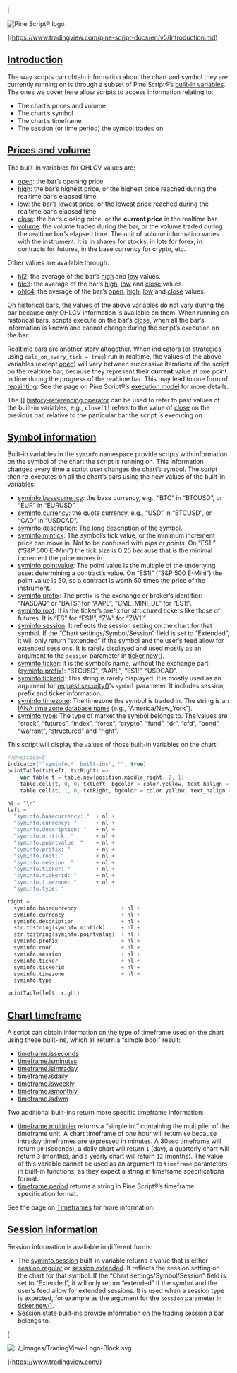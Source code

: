 [

![Pine Script® logo](https://tradingview.com/pine-script-docs/en/v5/_images/Pine-script-logo.svg)

](https://www.tradingview.com/pine-script-docs/en/v5/Introduction.md)

[Introduction](#id1)
-------------------------------------------------------------------

The way scripts can obtain information about the chart and symbol they are currently running on is through a subset of Pine Script®’s [built-in variables](language/Built-ins.html#pagebuiltinfunctions-builtinvariables). The ones we cover here allow scripts to access information relating to:

*   The chart’s prices and volume
*   The chart’s symbol
*   The chart’s timeframe
*   The session (or time period) the symbol trades on

[Prices and volume](#id2)
-----------------------------------------------------------------------------

The built-in variables for OHLCV values are:

*   [open](https://www.tradingview.com/pine-script-reference/v5/#var_open): the bar’s opening price.
*   [high](https://www.tradingview.com/pine-script-reference/v5/#var_high): the bar’s highest price, or the highest price reached during the realtime bar’s elapsed time.
*   [low](https://www.tradingview.com/pine-script-reference/v5/#var_low): the bar’s lowest price, or the lowest price reached during the realtime bar’s elapsed time.
*   [close](https://www.tradingview.com/pine-script-reference/v5/#var_close): the bar’s closing price, or the **current price** in the realtime bar.
*   [volume](https://www.tradingview.com/pine-script-reference/v5/#var_volume): the volume traded during the bar, or the volume traded during the realtime bar’s elapsed time. The unit of volume information varies with the instrument. It is in shares for stocks, in lots for forex, in contracts for futures, in the base currency for crypto, etc.

Other values are available through:

*   [hl2](https://www.tradingview.com/pine-script-reference/v5/#var_hl2): the average of the bar’s [high](https://www.tradingview.com/pine-script-reference/v5/#var_high) and [low](https://www.tradingview.com/pine-script-reference/v5/#var_low) values.
*   [hlc3](https://www.tradingview.com/pine-script-reference/v5/#var_hlc3): the average of the bar’s [high](https://www.tradingview.com/pine-script-reference/v5/#var_high), [low](https://www.tradingview.com/pine-script-reference/v5/#var_low) and [close](https://www.tradingview.com/pine-script-reference/v5/#var_close) values.
*   [ohlc4](https://www.tradingview.com/pine-script-reference/v5/#var_ohlc4): the average of the bar’s [open](https://www.tradingview.com/pine-script-reference/v5/#var_open), [high](https://www.tradingview.com/pine-script-reference/v5/#var_high), [low](https://www.tradingview.com/pine-script-reference/v5/#var_low) and [close](https://www.tradingview.com/pine-script-reference/v5/#var_close) values.

On historical bars, the values of the above variables do not vary during the bar because only OHLCV information is available on them. When running on historical bars, scripts execute on the bar’s [close](https://www.tradingview.com/pine-script-reference/v5/#var_close), when all the bar’s information is known and cannot change during the script’s execution on the bar.

Realtime bars are another story altogether. When indicators (or strategies using `calc_on_every_tick = true`) run in realtime, the values of the above variables (except [open](https://www.tradingview.com/pine-script-reference/v5/#var_open)) will vary between successive iterations of the script on the realtime bar, because they represent their **current** value at one point in time during the progress of the realtime bar. This may lead to one form of [repainting](concepts_Repainting.html#pagerepainting). See the page on Pine Script®’s [execution model](https://tradingview.com/pine-script-docs/en/v5/language/Execution_model.html#pageexecutionmodel) for more details.

The [\[\]](https://www.tradingview.com/pine-script-reference/v5/#op_[]) [history-referencing operator](language/Operators.html#pageoperators-historyreferencingoperator) can be used to refer to past values of the built-in variables, e.g., `close[1]` refers to the value of [close](https://www.tradingview.com/pine-script-reference/v5/#var_close) on the previous bar, relative to the particular bar the script is executing on.

[Symbol information](#id3)
-------------------------------------------------------------------------------

Built-in variables in the `syminfo` namespace provide scripts with information on the symbol of the chart the script is running on. This information changes every time a script user changes the chart’s symbol. The script then re-executes on all the chart’s bars using the new values of the built-in variables:

*   [syminfo.basecurrency](https://www.tradingview.com/pine-script-reference/v5/#var_syminfo{dot}basecurrency): the base currency, e.g., “BTC” in “BTCUSD”, or “EUR” in “EURUSD”.
*   [syminfo.currency](https://www.tradingview.com/pine-script-reference/v5/#var_syminfo{dot}currency): the quote currency, e.g., “USD” in “BTCUSD”, or “CAD” in “USDCAD”.
*   [syminfo.description](https://www.tradingview.com/pine-script-reference/v5/#var_syminfo{dot}description): The long description of the symbol.
*   [syminfo.mintick](https://www.tradingview.com/pine-script-reference/v5/#var_syminfo{dot}mintick): The symbol’s tick value, or the minimum increment price can move in. Not to be confused with _pips_ or _points_. On “ES1!” (“S&P 500 E-Mini”) the tick size is 0.25 because that is the minimal increment the price moves in.
*   [syminfo.pointvalue](https://www.tradingview.com/pine-script-reference/v5/#var_syminfo{dot}pointvalue): The point value is the multiple of the underlying asset determining a contract’s value. On “ES1!” (“S&P 500 E-Mini”) the point value is 50, so a contract is worth 50 times the price of the instrument.
*   [syminfo.prefix](https://www.tradingview.com/pine-script-reference/v5/#var_syminfo{dot}prefix): The prefix is the exchange or broker’s identifier: “NASDAQ” or “BATS” for “AAPL”, “CME\_MINI\_DL” for “ES1!”.
*   [syminfo.root](https://www.tradingview.com/pine-script-reference/v5/#var_syminfo{dot}root): It is the ticker’s prefix for structured tickers like those of futures. It is “ES” for “ES1!”, “ZW” for “ZW1!”.
*   [syminfo.session](https://www.tradingview.com/pine-script-reference/v5/#var_syminfo{dot}session): It reflects the session setting on the chart for that symbol. If the “Chart settings/Symbol/Session” field is set to “Extended”, it will only return “extended” if the symbol and the user’s feed allow for extended sessions. It is rarely displayed and used mostly as an argument to the `session` parameter in [ticker.new()](https://www.tradingview.com/pine-script-reference/v5/#fun_ticker{dot}new).
*   [syminfo.ticker](https://www.tradingview.com/pine-script-reference/v5/#var_syminfo{dot}ticker): It is the symbol’s name, without the exchange part ([syminfo.prefix](https://www.tradingview.com/pine-script-reference/v5/#var_syminfo{dot}prefix)): “BTCUSD”, “AAPL”, “ES1!”, “USDCAD”.
*   [syminfo.tickerid](https://www.tradingview.com/pine-script-reference/v5/#var_syminfo{dot}tickerid): This string is rarely displayed. It is mostly used as an argument for [request.security()](https://www.tradingview.com/pine-script-reference/v5/#fun_request{dot}security)’s `symbol` parameter. It includes session, prefix and ticker information.
*   [syminfo.timezone](https://www.tradingview.com/pine-script-reference/v5/#var_syminfo{dot}timezone): The timezone the symbol is traded in. The string is an [IANA time zone database name](https://en.wikipedia.org/wiki/List_of_tz_database_time_zones) (e.g., “America/New\_York”).
*   [syminfo.type](https://www.tradingview.com/pine-script-reference/v5/#var_syminfo{dot}type): The type of market the symbol belongs to. The values are “stock”, “futures”, “index”, “forex”, “crypto”, “fund”, “dr”, “cfd”, “bond”, “warrant”, “structured” and “right”.

This script will display the values of those built-in variables on the chart:

```swift
//@version=5
indicator("`syminfo.*` built-ins", "", true)
printTable(txtLeft, txtRight) =>
    var table t = table.new(position.middle_right, 2, 1)
    table.cell(t, 0, 0, txtLeft, bgcolor = color.yellow, text_halign = text.align_right)
    table.cell(t, 1, 0, txtRight, bgcolor = color.yellow, text_halign = text.align_left)

nl = "\n"
left =
  "syminfo.basecurrency: "  + nl +
  "syminfo.currency: "      + nl +
  "syminfo.description: "   + nl +
  "syminfo.mintick: "       + nl +
  "syminfo.pointvalue: "    + nl +
  "syminfo.prefix: "        + nl +
  "syminfo.root: "          + nl +
  "syminfo.session: "       + nl +
  "syminfo.ticker: "        + nl +
  "syminfo.tickerid: "      + nl +
  "syminfo.timezone: "      + nl +
  "syminfo.type: "

right =
  syminfo.basecurrency              + nl +
  syminfo.currency                  + nl +
  syminfo.description               + nl +
  str.tostring(syminfo.mintick)     + nl +
  str.tostring(syminfo.pointvalue)  + nl +
  syminfo.prefix                    + nl +
  syminfo.root                      + nl +
  syminfo.session                   + nl +
  syminfo.ticker                    + nl +
  syminfo.tickerid                  + nl +
  syminfo.timezone                  + nl +
  syminfo.type

printTable(left, right)

```


[Chart timeframe](#id4)
-------------------------------------------------------------------------

A script can obtain information on the type of timeframe used on the chart using these built-ins, which all return a “simple bool” result:

*   [timeframe.isseconds](https://www.tradingview.com/pine-script-reference/v5/#var_timeframe{dot}isseconds)
*   [timeframe.isminutes](https://www.tradingview.com/pine-script-reference/v5/#var_timeframe{dot}isminutes)
*   [timeframe.isintraday](https://www.tradingview.com/pine-script-reference/v5/#var_timeframe{dot}isintraday)
*   [timeframe.isdaily](https://www.tradingview.com/pine-script-reference/v5/#var_timeframe{dot}isdaily)
*   [timeframe.isweekly](https://www.tradingview.com/pine-script-reference/v5/#var_timeframe{dot}isweekly)
*   [timeframe.ismonthly](https://www.tradingview.com/pine-script-reference/v5/#var_timeframe{dot}ismonthly)
*   [timeframe.isdwm](https://www.tradingview.com/pine-script-reference/v5/#var_timeframe{dot}isdwm)

Two additional built-ins return more specific timeframe information:

*   [timeframe.multiplier](https://www.tradingview.com/pine-script-reference/v5/#var_timeframe{dot}multiplier) returns a “simple int” containing the multiplier of the timeframe unit. A chart timeframe of one hour will return `60` because intraday timeframes are expressed in minutes. A 30sec timeframe will return `30` (seconds), a daily chart will return `1` (day), a quarterly chart will return `3` (months), and a yearly chart will return `12` (months). The value of this variable cannot be used as an argument to `timeframe` parameters in built-in functions, as they expect a string in timeframe specifications format.
*   [timeframe.period](https://www.tradingview.com/pine-script-reference/v5/#var_timeframe{dot}period) returns a string in Pine Script®’s timeframe specification format.

See the page on [Timeframes](concepts_Timeframes.html#pagetimeframes) for more information.

[Session information](#id5)
---------------------------------------------------------------------------------

Session information is available in different forms:

*   The [syminfo.session](https://www.tradingview.com/pine-script-reference/v5/#var_syminfo{dot}session) built-in variable returns a value that is either [session.regular](https://www.tradingview.com/pine-script-reference/v5/#var_session{dot}regular) or [session.extended](https://www.tradingview.com/pine-script-reference/v5/#var_session{dot}extended). It reflects the session setting on the chart for that symbol. If the “Chart settings/Symbol/Session” field is set to “Extended”, it will only return “extended” if the symbol and the user’s feed allow for extended sessions. It is used when a session type is expected, for example as the argument for the `session` parameter in [ticker.new()](https://www.tradingview.com/pine-script-reference/v5/#fun_ticker{dot}new).
*   [Session state built-ins](concepts_Sessions.html#pagesessions-sessionstates) provide information on the trading session a bar belongs to.

[

![../_images/TradingView-Logo-Block.svg](https://tradingview.com/pine-script-docs/en/v5/_images/TradingView-Logo-Block.svg)

](https://www.tradingview.com/)
